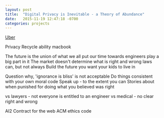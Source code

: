 ```yaml
---
layout: post
title:  "Digital Privacy is Inevitable - a Theory of Abundance"
date:   2015-11-19 12:47:18 -0700
categories: projects
---
```


[Uber](http://www.zdnet.com/article/uber-fined-peanuts-in-god-view-surveillance-data-breach-investigation/)

Privacy
Recycle ability macbook

The future is the union of what we all put our time towards
  engineers play a big part in it
The market doesn't determine what is right and wrong
  laws can, but not always
Build the future you want your kids to live in

Question why, 'ignorance is bliss' is not acceptable
Do things consistent with your own moral code
Speak up - to the extent you can
Stories about when punished for doing what you believed was right

vs lawyers - not everyone is entitled to an engineer
vs medical - no clear right and wrong

AI2
Contract for the web
ACM ethics code
